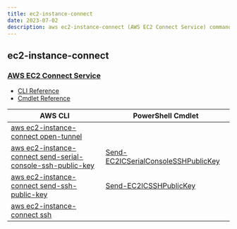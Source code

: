 ```yaml
---
title: ec2-instance-connect
date: 2023-07-02
description: aws ec2-instance-connect (AWS EC2 Connect Service) command/cmdlet list.
---
```


## ec2-instance-connect

### [AWS EC2 Connect Service](https://aws.amazon.com/ec2/)

* [CLI Reference](https://awscli.amazonaws.com/v2/documentation/api/latest/reference/ec2-instance-connect/index.html)
* [Cmdlet Reference](https://docs.aws.amazon.com/powershell/latest/reference/items/EC2InstanceConnect_cmdlets.html)

|AWS CLI|PowerShell Cmdlet|
|----|----|
|[aws ec2-instance-connect open-tunnel](https://awscli.amazonaws.com/v2/documentation/api/latest/reference/ec2-instance-connect/open-tunnel.html)||
|[aws ec2-instance-connect send-serial-console-ssh-public-key](https://awscli.amazonaws.com/v2/documentation/api/latest/reference/ec2-instance-connect/send-serial-console-ssh-public-key.html)|[Send-EC2ICSerialConsoleSSHPublicKey](https://docs.aws.amazon.com/powershell/latest/reference/items/Send-EC2ICSerialConsoleSSHPublicKey.html)|
|[aws ec2-instance-connect send-ssh-public-key](https://awscli.amazonaws.com/v2/documentation/api/latest/reference/ec2-instance-connect/send-ssh-public-key.html)|[Send-EC2ICSSHPublicKey](https://docs.aws.amazon.com/powershell/latest/reference/items/Send-EC2ICSSHPublicKey.html)|
|[aws ec2-instance-connect ssh](https://awscli.amazonaws.com/v2/documentation/api/latest/reference/ec2-instance-connect/ssh.html)||

